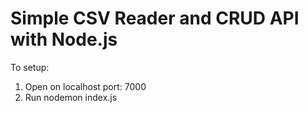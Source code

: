 # Simple CSV Reader and CRUD API with Node.js
To setup:
1. Open on localhost port: 7000
2. Run nodemon index.js
